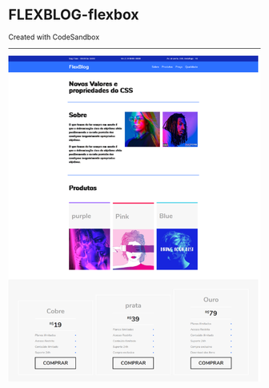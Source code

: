 # FLEXBLOG-flexbox
Created with CodeSandbox
__________________________________________________________________________

<img src="https://github.com/CABRALBRUNO000/FLEXBLOG-flexbox/blob/master/view-print.png">
